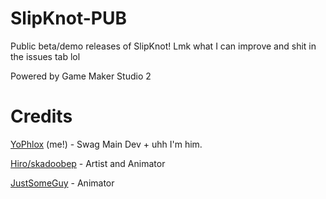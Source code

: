 # SlipKnot-PUB

Public beta/demo releases of SlipKnot!
Lmk what I can improve and shit in the issues tab lol

Powered by Game Maker Studio 2

# Credits

[YoPhlox](https://twitter.com/yophlox) (me!) - Swag Main Dev + uhh I'm him.

[Hiro/skadoobep](https://twitter.com/skadoobep) - Artist and Animator

[JustSomeGuy](https://twitter.com/JustSome__1) - Animator

